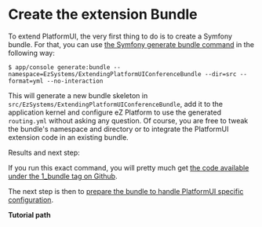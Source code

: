 # Create the extension Bundle

To extend PlatformUI, the very first thing to do is to create a Symfony bundle. For that, you can use [the Symfony generate bundle command](http://symfony.com/doc/current/bundles/SensioGeneratorBundle/commands/generate_bundle.html) in the following way:

```
$ app/console generate:bundle --namespace=EzSystems/ExtendingPlatformUIConferenceBundle --dir=src --format=yml --no-interaction
```

This will generate a new bundle skeleton in `src/EzSystems/ExtendingPlatformUIConferenceBundle`, add it to the application kernel and configure eZ Platform to use the generated `routing.yml` without asking any question. Of course, you are free to tweak the bundle's namespace and directory or to integrate the PlatformUI extension code in an existing bundle.

Results and next step:

If you run this exact command, you will pretty much get [the code available under the 1\_bundle tag on Github](https://github.com/ezsystems/ExtendingPlatformUIConferenceBundle/tree/1_bundle).

The next step is then to [prepare the bundle to handle PlatformUI specific configuration](Set_up_the_configuration).

**Tutorial path**


